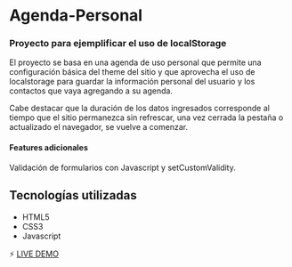 # Agenda-Personal

### Proyecto para ejemplificar el uso de localStorage

El proyecto se basa en una agenda de uso personal que permite una configuración básica del theme del sitio y que aprovecha el uso de localstorage para guardar la información personal del usuario y los contactos que vaya agregando a su agenda.

Cabe destacar que la duración de los datos ingresados corresponde al tiempo que el sitio permanezca sin refrescar, una vez cerrada la pestaña o actualizado el navegador, se vuelve a comenzar.

#### Features adicionales

Validación de formularios con Javascript y setCustomValidity.

## Tecnologías utilizadas

- HTML5
- CSS3
- Javascript

 
 ⚡️ [LIVE DEMO](https://leaveamessage.000webhostapp.com/agenda) 
